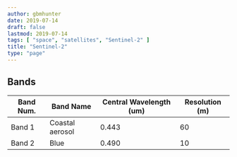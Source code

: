 ```yaml
---
author: gbmhunter
date: 2019-07-14
draft: false
lastmod: 2019-07-14
tags: [ "space", "satellites", "Sentinel-2" ]
title: "Sentinel-2"
type: "page"
---
```


## Bands

<table>
  <thead>
    <tr>
      <th>Band Num.</th>
      <th>Band Name</th>
      <th>Central Wavelength (um)</th>
      <th>Resolution (m)</th>
  </thead>
  <tbody>
    <tr>
      <td>Band 1</td>
      <td>Coastal aerosol</td>
      <td>0.443</td>
      <td>60</td>
    </tr>
    <tr>
      <td>Band 2</td>
      <td>Blue</td>
      <td>0.490</td>
      <td>10</td>
    </tr>
  </tbody>
</table>

